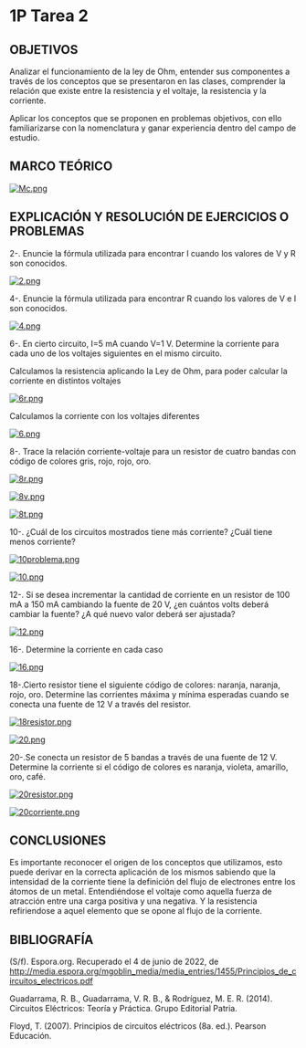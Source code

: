 # 1P Tarea 2

## OBJETIVOS

Analizar el funcionamiento de la ley de Ohm, entender sus componentes a través de los conceptos que se presentaron en las clases,
comprender la relación que existe entre la resistencia y el voltaje, la resistencia y la corriente.

Aplicar los conceptos que se proponen en problemas objetivos, con ello familiarizarse con la nomenclatura y ganar experiencia 
dentro del campo de estudio.

## MARCO TEÓRICO

[![Mc.png](https://i.postimg.cc/1zLxDxFP/Mc.png)](https://postimg.cc/5HqkMRpk)

## EXPLICACIÓN Y RESOLUCIÓN DE EJERCICIOS O PROBLEMAS

2-. Enuncie la fórmula utilizada para encontrar I cuando los valores de V y R son conocidos.

[![2.png](https://i.postimg.cc/bwVYGjmB/2.png)](https://postimg.cc/RWfx8257)


4-. Enuncie la fórmula utilizada para encontrar R cuando los valores de V e I son conocidos.

[![4.png](https://i.postimg.cc/qqQYqppb/4.png)](https://postimg.cc/CnBJ6TBk)

6-. En cierto circuito, I=5 mA cuando V=1 V. Determine la corriente para cada uno de los voltajes siguientes
en el mismo circuito.

Calculamos la resistencia aplicando la Ley de Ohm, para poder calcular la corriente en distintos voltajes

[![6r.png](https://i.postimg.cc/mkFjfRt1/6r.png)](https://postimg.cc/zH8KKswq)

Calculamos la corriente con los voltajes diferentes

[![6.png](https://i.postimg.cc/SKTHmSNg/6.png)](https://postimg.cc/Z9NwchNN)

8-. Trace la relación corriente-voltaje para un resistor de cuatro bandas con código de colores gris, rojo,
rojo, oro.

[![8r.png](https://i.postimg.cc/kXwQ1fMd/8r.png)](https://postimg.cc/mtz1h3Fd)

[![8v.png](https://i.postimg.cc/fRrxZy02/8v.png)](https://postimg.cc/75SCnx90)

[![8t.png](https://i.postimg.cc/fTHdjy5z/8t.png)](https://postimg.cc/2VZ3CzPM)

10-. ¿Cuál de los circuitos mostrados tiene más corriente? ¿Cuál tiene menos corriente?

[![10problema.png](https://i.postimg.cc/xjpj6mr4/10problema.png)](https://postimg.cc/6TRN3ypr)

[![10.png](https://i.postimg.cc/VkG38qRx/10.png)](https://postimg.cc/gxhMy61s)

12-. Si se desea incrementar la cantidad de corriente en un resistor de 100 mA a 150 mA cambiando la fuente
de 20 V, ¿en cuántos volts deberá cambiar la fuente? ¿A qué nuevo valor deberá ser ajustada?

[![12.png](https://i.postimg.cc/Rh2Ny6YK/12.png)](https://postimg.cc/QKk8Wthd)

16-. Determine la corriente en cada caso

[![16.png](https://i.postimg.cc/WpSR8cZp/16.png)](https://postimg.cc/9z4NXS1s)

18-.Cierto resistor tiene el siguiente código de colores: naranja, naranja, rojo, oro. Determine las corrientes
máxima y mínima esperadas cuando se conecta una fuente de 12 V a través del resistor.

[![18resistor.png](https://i.postimg.cc/3wH76Cx3/18resistor.png)](https://postimg.cc/TKQZ5bbs)

[![20.png](https://i.postimg.cc/mD7GScst/20.png)](https://postimg.cc/YG2VrCjH)

20-.Se conecta un resistor de 5 bandas a través de una fuente de 12 V. Determine la corriente si el código
de colores es naranja, violeta, amarillo, oro, café.

[![20resistor.png](https://i.postimg.cc/2jH0KkS6/20resistor.png)](https://postimg.cc/jC76WrN0)

[![20corriente.png](https://i.postimg.cc/YCNgTRz3/20corriente.png)](https://postimg.cc/sMXvhp8Q)

## CONCLUSIONES

Es importante reconocer el origen de los conceptos que utilizamos, esto puede derivar en la correcta aplicación de los mismos
sabiendo que la intensidad de la corriente tiene la definición del flujo de electrones entre los átomos de un metal. Entendiéndose el voltaje
como aquella fuerza de atracción entre una carga positiva y una negativa. Y la resistencia refiriendose a aquel elemento que se opone al flujo de la corriente.

## BIBLIOGRAFÍA

(S/f). Espora.org. Recuperado el 4 de junio de 2022, de http://media.espora.org/mgoblin_media/media_entries/1455/Principios_de_circuitos_electricos.pdf

Guadarrama, R. B., Guadarrama, V. R. B., & Rodríguez, M. E. R. (2014). Circuitos Eléctricos: Teoría y Práctica. Grupo Editorial Patria.

Floyd, T. (2007). Principios de circuitos eléctricos (8a. ed.). Pearson Educación.




